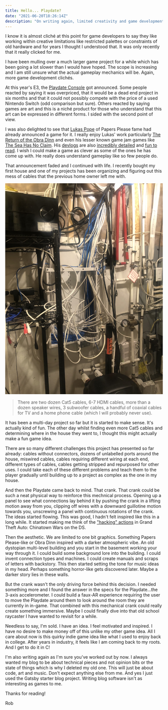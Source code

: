 ```yaml
---
title: Hello... Playdate?
date: "2021-06-20T18:26:14Z"
description: "On writing again, limited creativity and game development"
---
```


I know it is almost cliché at this point for game developers to say they like working within creative limitations like restricted palettes or constraints of old hardware and for years I thought I understood that. It was only recently that it really clicked for me.

I have been mulling over a much larger game project for a while which has been going a lot slower than I would have hoped. The scope is increasing and I am still unsure what the actual gameplay mechanics will be. Again, more game development clichés.

At this year's E3, the [Playdate Console](https://play.date) got announced. Some people reacted by saying it was overpriced, that it would be a dead end project in six months and that it could not possibly compete with the price of a used Nintendo Switch (odd comparison but sure). Others reacted by saying games are art and this is a niché product for those who understand that this art can be expressed in different forms. I sided with the second point of view.

I was also delighted to see that [Lukas Pope](https://dukope.itch.io/mars-after-midnight/devlog/261758/mars-after-midnight) of Papers Please fame had already announced a game for it. I really enjoy Lukas' work particularly [The Return of the Obra Dinn](https://store.steampowered.com/app/653530/Return_of_the_Obra_Dinn/) and even his lesser known game jam games like [The Sea Has No Claim](https://dukope.com/sea/play.html). His [devlogs](https://forums.tigsource.com/index.php?topic=29750) are also [incredibly detailed](https://forums.tigsource.com/index.php?topic=40832.0) and [fun to read](https://dukope.itch.io/mars-after-midnight/devlog/263965/making-martian-faces). I wish I could make a game as clever as some of the ones he has come up with. He really does understand gameplay like so few people do.

That announcement faded and I continued with life. I recently bought my first house and one of my projects has been organizing and figuring out this mess of cables that the previous home owner left me with.

![Furnace Room Wiring](./furnace_room_wiring.jpg)

> There are two dozen Cat5 cables, 6-7 HDMI cables, more than a dozen speaker wires, 3 subwoofer cables, a handful of coaxial cables for TV and a home phone cable (which I will probably never use).

It has been a multi-day project so far but it is started to make sense. It's actually kind of fun. The other day whilst finding even more Cat5 cables and determining where in the house they went to, I thought this might actually make a fun game idea.

There are so many different challenges this project has presented so far already: cables without connectors, dozens of unlabelled ports around the house, miswired cables, cables requiring different wiring at each end, different types of cables, cables getting stripped and repurposed for other uses. I could take each of these different problems and teach them to the player gradually until building up to a project as complex as the one in my house.

And then the Playdate came back to mind. That crank. That crank could be such a neat physical way to reinforce this mechnical process. Opening up a panel to see what connections lay behind it by pushing the crank in a lifting motion away from you, clipping off wires with a downward guillotine motion towards you, unscrewing a panel with continuous rotations of the crank. The ideas started flowing. This was good, I hadn't felt inspired like this in a long while. It started making me think of the ["hacking" actions](https://www.youtube.com/watch?v=wBMFBDDaEQc) in Grand Theft Auto: Chinatown Wars on the DS.

Then the aesthetic. We are limited to one bit graphics. Something Papers Please-like or Obra Dinn inspired with a darker atmospheric vibe. An old dystopian multi-level building and you start in the basement working your way through it. I could build some background lore into the building. I could invent connection types and machines. I could create manuals and scraps of letters with backstory. This then started setting the tone for music ideas in my head. Perhaps something horror-like gets discovered later. Maybe a darker story lies in these walls.

But the crank wasn't the only driving force behind this decision. I needed something more and I found the answer in the specs for the Playdate...the 3-axis accelerometer. I could build a faux-AR experience requiring the user to move the Playdate around them to look around the room they are currently in in-game. That combined with this mechanical crank could really create something immersive. Maybe I could finally dive into that old school raycaster I have wanted to revisit for a while.

Needless to say, I'm sold. I have an idea. I feel motivated and inspired. I have no desire to make money off of this unlike my other game idea. All I care about now is this quirky indie game idea like what I used to enjoy back in college. After years in industry, it feels like I am coming back to my roots. And I get to do it in C!

I'm also writing again as I'm sure you've worked out by now. I always wanted my blog to be about technical pieces and not opinion bits or the state of things which is why I deleted my old one. This will just be about code, art and music. Don't expect anything else from me. And yes I just used the Gatsby starter blog project. Writing blog software isn't as interesting as games to me.

Thanks for reading!

Rob
